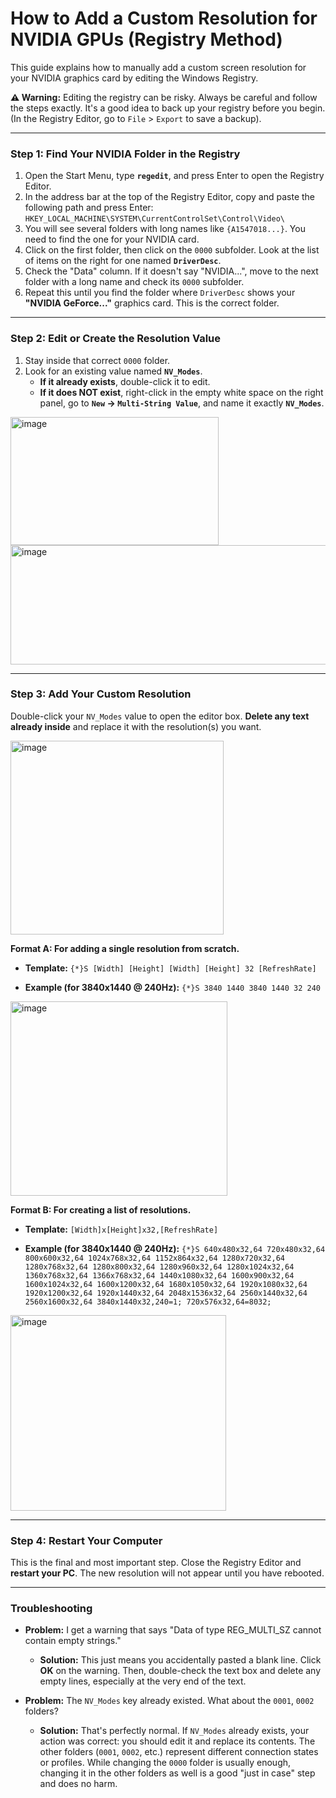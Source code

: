 # How to Add a Custom Resolution for NVIDIA GPUs (Registry Method)

This guide explains how to manually add a custom screen resolution for your NVIDIA graphics card by editing the Windows Registry.

**⚠️ Warning:** Editing the registry can be risky. Always be careful and follow the steps exactly. It's a good idea to back up your registry before you begin. (In the Registry Editor, go to `File` > `Export` to save a backup).

---

### Step 1: Find Your NVIDIA Folder in the Registry

1.  Open the Start Menu, type **`regedit`**, and press Enter to open the Registry Editor.
2.  In the address bar at the top of the Registry Editor, copy and paste the following path and press Enter:
    `HKEY_LOCAL_MACHINE\SYSTEM\CurrentControlSet\Control\Video\`
3.  You will see several folders with long names like `{A1547018...}`. You need to find the one for your NVIDIA card.
4.  Click on the first folder, then click on the `0000` subfolder. Look at the list of items on the right for one named **`DriverDesc`**.
5.  Check the "Data" column. If it doesn't say "NVIDIA...", move to the next folder with a long name and check its `0000` subfolder.
6.  Repeat this until you find the folder where `DriverDesc` shows your **"NVIDIA GeForce..."** graphics card. This is the correct folder.


---

### Step 2: Edit or Create the Resolution Value

1.  Stay inside that correct `0000` folder.
2.  Look for an existing value named **`NV_Modes`**.
    * **If it already exists**, double-click it to edit.
    * **If it does NOT exist**, right-click in the empty white space on the right panel, go to **`New` -> `Multi-String Value`**, and name it exactly **`NV_Modes`**.
<img width="333" height="205" alt="image" src="https://github.com/user-attachments/assets/003e713c-aac8-4b8f-a9e9-616f7892c283" />
<img width="540" height="191" alt="image" src="https://github.com/user-attachments/assets/de23f4e9-5374-4ece-863c-e7fe59953999" />

---

### Step 3: Add Your Custom Resolution

Double-click your `NV_Modes` value to open the editor box. **Delete any text already inside** and replace it with the resolution(s) you want.

<img width="341" height="310" alt="image" src="https://github.com/user-attachments/assets/e8ff68ce-dec9-4315-983e-e6d47b160f81" />

**Format A: For adding a single resolution from scratch.**

* **Template:**
    `{*}S [Width] [Height] [Width] [Height] 32 [RefreshRate]`

* **Example (for 3840x1440 @ 240Hz):**
    `{*}S 3840 1440 3840 1440 32 240`
<img width="347" height="311" alt="image" src="https://github.com/user-attachments/assets/36bac91b-605b-47ca-b758-4ccda73b5ea6" />

**Format B: For creating a list of resolutions.**

* **Template:**
    `[Width]x[Height]x32,[RefreshRate]`

* **Example (for 3840x1440 @ 240Hz):**
    `{*}S 640x480x32,64 720x480x32,64 800x600x32,64 1024x768x32,64 1152x864x32,64 1280x720x32,64 1280x768x32,64 1280x800x32,64 1280x960x32,64 1280x1024x32,64 1360x768x32,64 1366x768x32,64 1440x1080x32,64 1600x900x32,64 1600x1024x32,64 1600x1200x32,64 1680x1050x32,64 1920x1080x32,64 1920x1200x32,64 1920x1440x32,64 2048x1536x32,64 2560x1440x32,64 2560x1600x32,64 3840x1440x32,240=1; 720x576x32,64=8032;
`
<img width="345" height="313" alt="image" src="https://github.com/user-attachments/assets/e5bef724-13fb-4f75-a39c-d2381ee1c72c" />

---

### Step 4: Restart Your Computer

This is the final and most important step. Close the Registry Editor and **restart your PC**. The new resolution will not appear until you have rebooted.

---

### Troubleshooting

* **Problem:** I get a warning that says "Data of type REG_MULTI_SZ cannot contain empty strings."
    * **Solution:** This just means you accidentally pasted a blank line. Click **OK** on the warning. Then, double-check the text box and delete any empty lines, especially at the very end of the text.

* **Problem:** The `NV_Modes` key already existed. What about the `0001`, `0002` folders?
    * **Solution:** That's perfectly normal. If `NV_Modes` already exists, your action was correct: you should edit it and replace its contents. The other folders (`0001`, `0002`, etc.) represent different connection states or profiles. While changing the `0000` folder is usually enough, changing it in the other folders as well is a good "just in case" step and does no harm.
